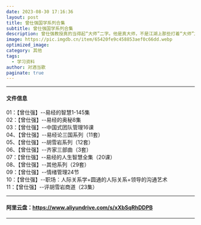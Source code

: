 ```yaml
---
date: 2023-08-30 17:16:36
layout: post
title: 曾仕强国学系列合集
subtitle: 曾仕强国学系列合集
description: 曾仕强教授真的当得起“大师”二字。他是真大师，不是江湖上那些打着“大师”旗号行骗的妖魔鬼怪。他也不是图书馆里那种一门心思搞学问的老学究，而是非常注重经世致用的老学者，所以他的学问更偏向于实际。与其说他是个国学大师，不如说他是一位真正的人生导师。
image: https://pic.imgdb.cn/item/65420fe9c458853aef0c66dd.webp
optimized_image: 
category: 其他
tags:
  - 学习资料
author: 对酒当歌
paginate: true
---
```


---

#### 文件信息
  
01：【曾仕强】--易经的智慧1-145集  
02：【曾仕强】--易经的奥秘8集  
03：【曾仕强】--中国式团队管理16课  
04、【曾仕强】--易经论三国系列（11套）  
05、【曾仕强】--胡雪岩系列（12套）  
06、【曾仕强】--齐家三部曲（3套）  
07：【曾仕强】--易经的人生智慧全集（20课）  
08、【曾仕强】--其他系列（29套）  
09：【曾仕强】--情绪管理24节  
10：【曾仕强】--职场：人际关系学+圆通的人际关系+领导的沟通艺术  
11：【曾仕强】--评胡雪岩商道（23集）  

---

#### 阿里云盘：<https://www.aliyundrive.com/s/xXbSqRhDDPB>

---
